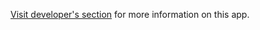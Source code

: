 [Visit developer's section](http://docs.flytbase.com/docs/FlytOS/Developers/BuildingCustomApps/ROSCPP.html) for more information on this app.
